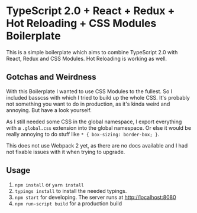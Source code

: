 # TypeScript 2.0 + React + Redux + Hot Reloading + CSS Modules Boilerplate

This is a simple boilerplate which aims to combine TypeScript 2.0 with React, Redux and CSS Modules. Hot Reloading is working as well.

## Gotchas and Weirdness

With this Boilerplate I wanted to use CSS Modules to the fullest. So I included basscss with which I tried to build up the whole CSS.
It's probably not something you want to do in production, as it's kinda weird and annoying. But have a look yourself.

As I still needed some CSS in the global namespace, I export everything with a `.global.css` extension into the global namespace.
Or else it would be really annoying to do stuff like `* { box-sizing: border-box; }`.

This does not use Webpack 2 yet, as there are no docs available and I had not fixable issues with it when trying to upgrade.

## Usage

1. `npm install` or `yarn install`
2. `typings install` to install the needed typings.
3. `npm start` for developing. The server runs at [http://localhost:8080](http://localhost:8080)
4. `npm run-script build` for a production build
